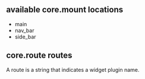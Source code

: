 ## available core.mount locations

- main
- nav_bar
- side_bar

## core.route routes

A route is a string that indicates a widget plugin name.
